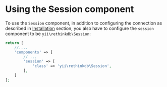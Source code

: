 Using the Session component
===========================

To use the `Session` component, in addition to configuring the connection as described in [Installation](installation.md) section,
you also have to configure the `session` component to be `yii\rethinkdb\Session`:

```php
return [
    //....
    'components' => [
        // ...
        'session' => [
            'class' => 'yii\rethinkdb\Session',
        ],
    ]
];
```
